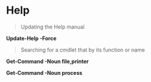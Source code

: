 # Help
> Updating the Help manual

**Update-Help -Force**

> Searching for a cmdlet that by its function or name

**Get-Command -Noun file,printer**

**Get-Command -Noun process**
